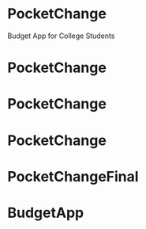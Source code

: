 # PocketChange
Budget App for College Students 
# PocketChange
# PocketChange
# PocketChange
# PocketChangeFinal
# BudgetApp

